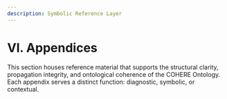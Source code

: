 ```yaml
---
description: Symbolic Reference Layer
---
```


# VI. Appendices

This section houses reference material that supports the structural clarity, propagation integrity, and ontological coherence of the COHERE Ontology. Each appendix serves a distinct function: diagnostic, symbolic, or contextual.&#x20;
